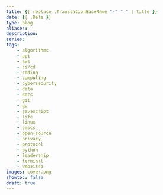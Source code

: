 ```yaml
---
title: {{ replace .TranslationBaseName "-" " " | title }}
date: {{ .Date }}
type: blog
aliases:
description:
series:
tags:
    - algorithms
    - api
    - aws
    - ci/cd
    - coding
    - computing
    - cybersecurity
    - data
    - docs
    - git
    - go
    - javascript
    - life
    - linux
    - omscs
    - open-source
    - privacy
    - protocol
    - python
    - leadership
    - terminal
    - websites
images: cover.png
showtoc: false
draft: true
---
```

